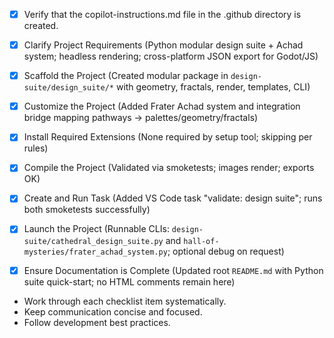 - [x] Verify that the copilot-instructions.md file in the .github directory is created.

- [x] Clarify Project Requirements (Python modular design suite + Achad system; headless rendering; cross-platform JSON export for Godot/JS)

- [x] Scaffold the Project (Created modular package in `design-suite/design_suite/*` with geometry, fractals, render, templates, CLI)

- [x] Customize the Project (Added Frater Achad system and integration bridge mapping pathways → palettes/geometry/fractals)

- [x] Install Required Extensions (None required by setup tool; skipping per rules)

- [x] Compile the Project (Validated via smoketests; images render; exports OK)

- [x] Create and Run Task (Added VS Code task "validate: design suite"; runs both smoketests successfully)

- [x] Launch the Project (Runnable CLIs: `design-suite/cathedral_design_suite.py` and `hall-of-mysteries/frater_achad_system.py`; optional debug on request)

- [x] Ensure Documentation is Complete (Updated root `README.md` with Python suite quick-start; no HTML comments remain here)

- Work through each checklist item systematically.
- Keep communication concise and focused.
- Follow development best practices.
